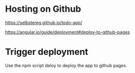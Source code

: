 # Hosting on Github

https://selbstereg.github.io/todo-app/

https://angular.io/guide/deployment#deploy-to-github-pages

# Trigger deployment

Use the npm script deloy to deploy the app to github pages.
